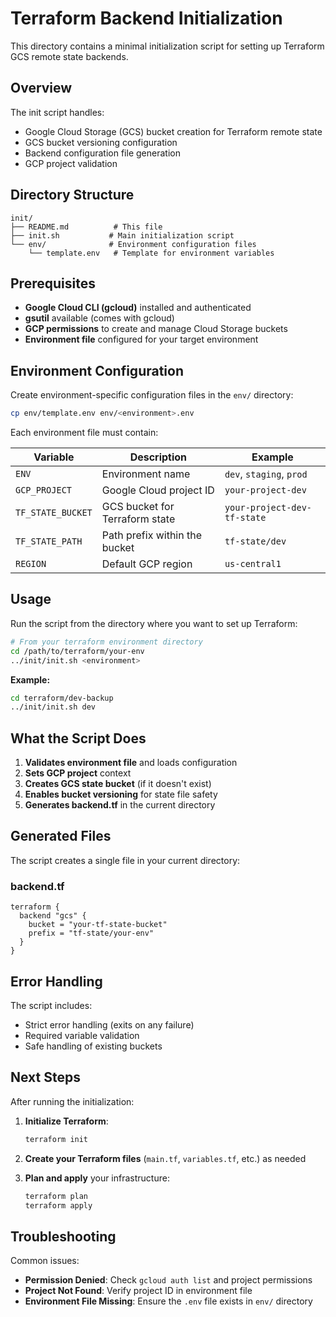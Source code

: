 # Terraform Backend Initialization

This directory contains a minimal initialization script for setting up Terraform GCS remote state backends.

## Overview

The init script handles:

- Google Cloud Storage (GCS) bucket creation for Terraform remote state
- GCS bucket versioning configuration
- Backend configuration file generation
- GCP project validation

## Directory Structure

```
init/
├── README.md          # This file
├── init.sh           # Main initialization script
└── env/              # Environment configuration files
    └── template.env   # Template for environment variables
```

## Prerequisites

- **Google Cloud CLI (gcloud)** installed and authenticated
- **gsutil** available (comes with gcloud)
- **GCP permissions** to create and manage Cloud Storage buckets
- **Environment file** configured for your target environment

## Environment Configuration

Create environment-specific configuration files in the `env/` directory:

```bash
cp env/template.env env/<environment>.env
```

Each environment file must contain:

| Variable          | Description                    | Example                     |
| ----------------- | ------------------------------ | --------------------------- |
| `ENV`             | Environment name               | `dev`, `staging`, `prod`    |
| `GCP_PROJECT`     | Google Cloud project ID        | `your-project-dev`          |
| `TF_STATE_BUCKET` | GCS bucket for Terraform state | `your-project-dev-tf-state` |
| `TF_STATE_PATH`   | Path prefix within the bucket  | `tf-state/dev`              |
| `REGION`          | Default GCP region             | `us-central1`               |

## Usage

Run the script from the directory where you want to set up Terraform:

```bash
# From your terraform environment directory
cd /path/to/terraform/your-env
../init/init.sh <environment>
```

**Example:**

```bash
cd terraform/dev-backup
../init/init.sh dev
```

## What the Script Does

1. **Validates environment file** and loads configuration
2. **Sets GCP project** context
3. **Creates GCS state bucket** (if it doesn't exist)
4. **Enables bucket versioning** for state file safety
5. **Generates backend.tf** in the current directory

## Generated Files

The script creates a single file in your current directory:

### backend.tf

```hcl
terraform {
  backend "gcs" {
    bucket = "your-tf-state-bucket"
    prefix = "tf-state/your-env"
  }
}
```

## Error Handling

The script includes:

- Strict error handling (exits on any failure)
- Required variable validation
- Safe handling of existing buckets

## Next Steps

After running the initialization:

1. **Initialize Terraform**:

   ```bash
   terraform init
   ```

2. **Create your Terraform files** (`main.tf`, `variables.tf`, etc.) as needed

3. **Plan and apply** your infrastructure:
   ```bash
   terraform plan
   terraform apply
   ```

## Troubleshooting

Common issues:

- **Permission Denied**: Check `gcloud auth list` and project permissions
- **Project Not Found**: Verify project ID in environment file
- **Environment File Missing**: Ensure the `.env` file exists in `env/` directory

